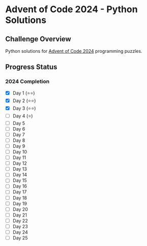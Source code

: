 # Advent of Code 2024 - Python Solutions

## Challenge Overview
Python solutions for [Advent of Code 2024](https://adventofcode.com/2024) programming puzzles.

## Progress Status
### 2024 Completion
- [x] Day 1 (⭐⭐)
- [x] Day 2 (⭐⭐)
- [x] Day 3 (⭐⭐)
- [ ] Day 4 (⭐)
- [ ] Day 5
- [ ] Day 6
- [ ] Day 7
- [ ] Day 8
- [ ] Day 9
- [ ] Day 10
- [ ] Day 11
- [ ] Day 12
- [ ] Day 13
- [ ] Day 14
- [ ] Day 15
- [ ] Day 16
- [ ] Day 17
- [ ] Day 18
- [ ] Day 19
- [ ] Day 20
- [ ] Day 21
- [ ] Day 22
- [ ] Day 23
- [ ] Day 24
- [ ] Day 25
